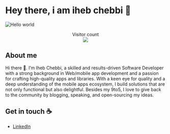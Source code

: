 # Hey there, i am iheb chebbi :wave:

<img src="https://raw.githubusercontent.com/sagar-viradiya/sagar-viradiya/master/resources/banner.png" alt="Hello world">

<p align="center"> 
  Visitor count<br>
  <img src="https://profile-counter.glitch.me/sagar-viradiya/count.svg" />
</p>

## About me

Hi there 👋. I’m Iheb Chebbi, a skilled and results-driven Software Developer with a strong background in Web/mobile app development and a passion for crafting high-quality apps and libraries. With a keen eye for quality and a deep understanding of the mobile apps ecosystem, I build solutions that are not only functional but also delightful. Besides my 9to5, I love to give back to the community by blogging, speaking, and open-sourcing my ideas. 

## Get in touch :coffee:

- [LinkedIn](https://www.linkedin.com/in/chebbi-iheb)
